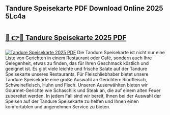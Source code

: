 ## Tandure Speisekarte PDF Download Online 2025 5Lc4a

# <h2><a href="http://gcdksow.nevu.top/?p=Tandure+Speisekarte">🔗 👉🔴 Tandure Speisekarte 2025 PDF</a></h2>

[![Tandure Speisekarte 2025 PDF](https://i.imgur.com/dBaPXMq.png)](http://gcdksow.nevu.top/?p=Tandure+Speisekarte)
Die Tandure Speisekarte ist nicht nur eine Liste von Gerichten in einem Restaurant oder Café, sondern auch Ihre Gelegenheit, etwas zu finden, das für Ihren Geschmack köstlich und geeignet ist. Es gibt viele leichte und frische Salate auf der Tandure Speisekarte unseres Restaurants. Für Fleischliebhaber bietet unsere Tandure Speisekarte eine große Auswahl an Gerichten: Rindfleisch, Schweinefleisch, Huhn und Fisch. Unseren Auserwählten bieten wir Gourmet-Gerichte wie Schaschlik und Steak an, die auf einem alten Feuer zubereitet werden. In jedem Fall sind wir bereit, Ihnen bei der Auswahl der Speisen auf der Tandure Speisekarte zu helfen und Ihnen einen komfortablen und angenehmen Service zu bieten.
